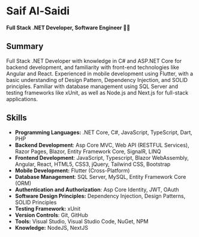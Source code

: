 # Saif Al-Saidi
**Full Stack .NET Developer, Software Engineer 🚀🚀**  

## Summary
Full Stack .NET Developer with knowledge in C# and ASP.NET Core for backend development, and familiarity with front-end technologies like Angular and React. Experienced in mobile development using Flutter, with a basic understanding of Design Pattern, Dependency Injection, and SOLID principles. Familiar with database management using SQL Server and testing frameworks like xUnit, as well as Node.js and Next.js for full-stack applications.
## Skills
- **Programming Languages:** .NET Core, C#, JavaScript, TypeScript, Dart, PHP
-  **Backend Development**: Asp Core MVC, Web API (RESTFUL Services), Razor Pages, Blazor, Entity Framework Core, SignalR, LINQ
- **Frontend Development**: JavaScript, Typescript, Blazor WebAssembly, Angular, React, HTML5, CSS3, jQuery, Tailwind CSS, Bootstrap
- **Mobile Development:** Flutter (Cross-Platform)
- **Database Management**: SQL Server, MySQL, Entity Framework Core (ORM)
-  **Authentication and Authorization**: Asp Core Identity, JWT, OAuth
- **Software Design Principles:** Dependency Injection, Design Patterns, SOLID Principles
- **Testing Framework:** xUnit
- **Version Controls**: Git, GitHub
- **Tools:** Visual Studio, Visual Studio Code, NuGet, NPM
- **Knowledge:** NodeJS, NextJS
